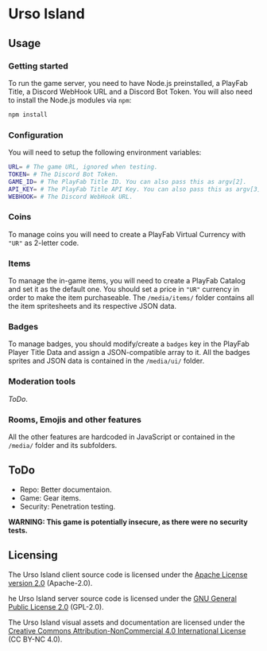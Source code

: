 # Urso Island

## Usage
### Getting started
To run the game server, you need to have Node.js preinstalled, a PlayFab Title, a Discord WebHook URL and a Discord Bot Token. You will also need to install the Node.js modules via `npm`:
```bash
npm install
```

### Configuration
You will need to setup the following environment variables:
```bash
URL= # The game URL, ignored when testing.
TOKEN= # The Discord Bot Token.
GAME_ID= # The PlayFab Title ID. You can also pass this as argv[2].
API_KEY= # The PlayFab Title API Key. You can also pass this as argv[3].
WEBHOOK= # The Discord WebHook URL.
```

### Coins
To manage coins you will need to create a PlayFab Virtual Currency with `"UR"` as 2-letter code.

### Items
To manage the in-game items, you will need to create a PlayFab Catalog and set it as the default one. You should set a price in `"UR"` currency in order to make the item purchaseable. The `/media/items/` folder contains all the item spritesheets and its respective JSON data.

### Badges
To manage badges, you should modify/create a `badges` key in the PlayFab Player Title Data and assign a JSON-compatible array to it. All the badges sprites and JSON data is contained in the `/media/ui/` folder.

### Moderation tools
_ToDo_.

### Rooms, Emojis and other features
All the other features are hardcoded in JavaScript or contained in the `/media/` folder and its subfolders.

## ToDo
 + Repo: Better documentaion.
 + Game: Gear items.
 + Security: Penetration testing.

**WARNING: This game is potentially insecure, as there were no security tests.**

## Licensing
The Urso Island client source code is licensed under the [Apache License version 2.0](https://github.com/UrsoIsland/urso-island/blob/master/LICENSE.apache) (Apache-2.0).

he Urso Island server source code is licensed under the [GNU General Public License 2.0](https://github.com/UrsoIsland/urso-island/blob/master/LICENSE.gpl) (GPL-2.0).

The Urso Island visual assets and documentation are licensed under the [Creative Commons Attribution-NonCommercial 4.0 International License](https://creativecommons.org/licenses/by-nc/4.0/) (CC BY-NC 4.0).

